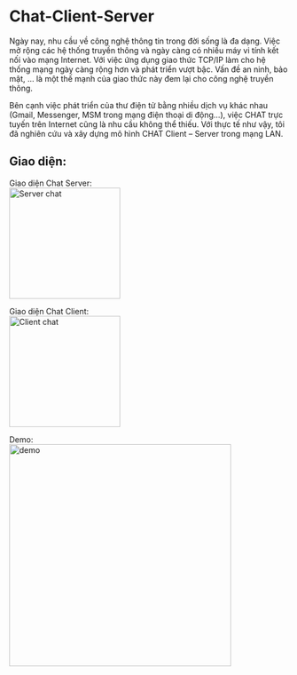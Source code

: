 # Chat-Client-Server
Ngày nay, nhu cầu về công nghệ thông tin trong đời sống là đa dạng. Việc mở rộng các hệ thống truyền thông và ngày càng có nhiều máy vi tính kết nối vào mạng Internet. Với việc ứng dụng giao thức TCP/IP làm cho hệ thống mạng ngày càng rộng hơn và phát triển vượt bậc. Vấn đề an ninh, bảo mật, … là một thế mạnh của giao thức này đem lại cho công nghệ truyền thông. 

Bên cạnh việc phát triển của thư điện tử bằng nhiều dịch vụ khác nhau (Gmail, Messenger, MSM trong mạng điện thoại di động…), việc CHAT trực tuyến trên Internet cũng là nhu cầu không thể thiếu. Với thực tế như vậy, tôi đã nghiên cứu và xây dựng mô hình CHAT Client – Server trong mạng LAN.

## Giao diện:
Giao diện Chat Server:<br>
<img src="https://user-images.githubusercontent.com/62923303/153800161-e9e840b7-670a-4496-a769-09b46222e3e8.png" alt="Server chat" width="200" />

Giao diện Chat Client:<br>
<img src="https://user-images.githubusercontent.com/62923303/153800188-72c7d3e0-1e5c-484a-8311-af440dec99e0.png" alt="Client chat" width="200" />

Demo:<br>
<img src="https://user-images.githubusercontent.com/62923303/153800267-60a0cac1-c581-442d-a20c-68127d36029d.png" alt="demo" width="400" />
